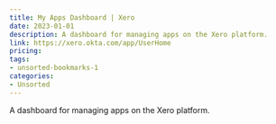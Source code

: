 ```yaml
---
title: My Apps Dashboard | Xero
date: 2023-01-01
description: A dashboard for managing apps on the Xero platform.
link: https://xero.okta.com/app/UserHome
pricing: 
tags: 
- unsorted-bookmarks-1 
categories: 
- Unsorted 
---
```


A dashboard for managing apps on the Xero platform.